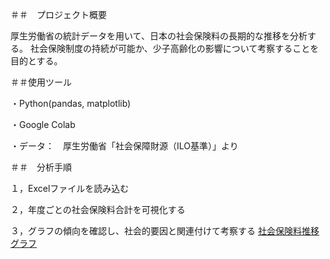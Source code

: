 ＃＃　プロジェクト概要

厚生労働省の統計データを用いて、日本の社会保険料の長期的な推移を分析する。 社会保険制度の持続が可能か、少子高齢化の影響について考察することを目的とする。

＃＃使用ツール

・Python(pandas, matplotlib)

・Google Colab

・データ：　厚生労働省「社会保障財源（ILO基準）」より

＃＃　分析手順

１，Excelファイルを読み込む

２，年度ごとの社会保険料合計を可視化する

３，グラフの傾向を確認し、社会的要因と関連付けて考察する
[社会保険料推移グラフ](syakaihoken_graph_png)
